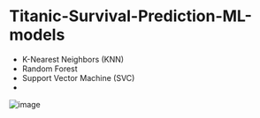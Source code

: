 # Titanic-Survival-Prediction-ML-models

- K-Nearest Neighbors (KNN)
- Random Forest
- Support Vector Machine (SVC)
- 
![image](https://github.com/user-attachments/assets/eb29c3b7-e8f7-425c-af10-5303496ef154)
